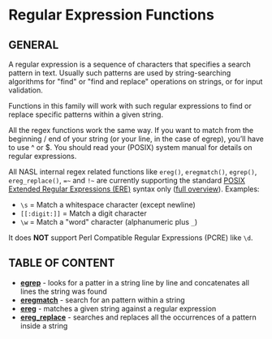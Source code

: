 # Regular Expression Functions

## GENERAL

A regular expression is a sequence of characters that specifies a search pattern in text. Usually such patterns are used by string-searching algorithms for "find" or "find and replace" operations on strings, or for input validation.

Functions in this family will work with such regular expressions to find or replace specific patterns within a given string.

All the regex functions work the same way. If you want to match from the beginning / end of your string (or your line, in the case of egrep), you’ll have to use ^ or $. You should read your (POSIX) system manual for details on regular expressions.

All NASL internal regex related functions like `ereg()`, `eregmatch()`, `egrep()`, `ereg_replace()`, `=~` and `!~` are currently supporting the standard [POSIX Extended Regular Expressions (ERE)](https://en.wikibooks.org/wiki/Regular_Expressions/POSIX-Extended_Regular_Expressions) syntax only ([full overview](https://remram44.github.io/regex-cheatsheet/regex.html)). Examples:

- `\s` = Match a whitespace character (except newline)
- `[[:digit:]]` = Match a digit character
- `\w` = Match a "word" character (alphanumeric plus `_`)

It does **NOT** support Perl Compatible Regular Expressions (PCRE) like `\d`.

## TABLE OF CONTENT

- **[egrep](egrep.md)** - looks for a patter in a string line by line and concatenates all lines the string was found
- **[eregmatch](eregmatch.md)** - search for an pattern within a string
- **[ereg](ereg.md)** - matches a given string against a regular expression
- **[ereg_replace](ereg_replace.md)** - searches and replaces all the occurrences of a pattern inside a string
